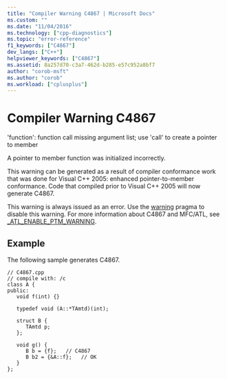 ```yaml
---
title: "Compiler Warning C4867 | Microsoft Docs"
ms.custom: ""
ms.date: "11/04/2016"
ms.technology: ["cpp-diagnostics"]
ms.topic: "error-reference"
f1_keywords: ["C4867"]
dev_langs: ["C++"]
helpviewer_keywords: ["C4867"]
ms.assetid: 8a257d70-c3a7-462d-b285-e57c952a8bf7
author: "corob-msft"
ms.author: "corob"
ms.workload: ["cplusplus"]
---
```

# Compiler Warning C4867
'function': function call missing argument list; use 'call' to create a pointer to member  
  
 A pointer to member function was initialized incorrectly.  
  
 This warning can be generated as a result of compiler conformance work that was done for Visual C++ 2005: enhanced pointer-to-member conformance.  Code that compiled prior to Visual C++ 2005 will now generate C4867.  
  
 This warning is always issued as an error. Use the [warning](../../preprocessor/warning.md) pragma to disable this warning. For more information about C4867 and MFC/ATL, see [_ATL_ENABLE_PTM_WARNING](../../atl/reference/compiler-options-macros.md#_atl_enable_ptm_warning).  
  
## Example  
 The following sample generates C4867.  
  
```  
// C4867.cpp  
// compile with: /c  
class A {  
public:  
   void f(int) {}  
  
   typedef void (A::*TAmtd)(int);  
  
   struct B {  
      TAmtd p;  
   };  
  
   void g() {  
      B b = {f};   // C4867  
      B b2 = {&A::f};   // OK  
   }  
};  
```
